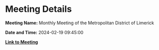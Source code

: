 # Meeting Details

**Meeting Name:** Monthly Meeting of the Metropolitan District of Limerick

**Date and Time:** 2024-02-19 09:45:00

**[Link to Meeting](https://www.limerick.ie/council/whats-on/monthly-meeting-of-the-metropolitan-district-of-limerick-10)**
